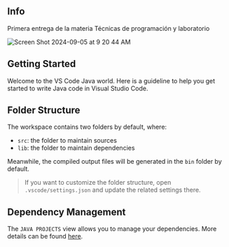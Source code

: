 ## Info

Primera entrega de la materia Técnicas de programación y laboratorio

![Screen Shot 2024-09-05 at 9 20 44 AM](https://github.com/user-attachments/assets/7cc31faf-5564-4f63-8261-760e293d7120)

## Getting Started

Welcome to the VS Code Java world. Here is a guideline to help you get started to write Java code in Visual Studio Code.

## Folder Structure

The workspace contains two folders by default, where:

- `src`: the folder to maintain sources
- `lib`: the folder to maintain dependencies

Meanwhile, the compiled output files will be generated in the `bin` folder by default.

> If you want to customize the folder structure, open `.vscode/settings.json` and update the related settings there.

## Dependency Management

The `JAVA PROJECTS` view allows you to manage your dependencies. More details can be found [here](https://github.com/microsoft/vscode-java-dependency#manage-dependencies).
